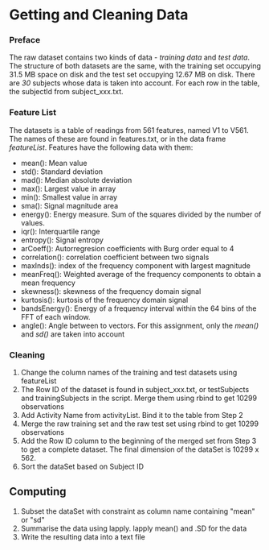 # Getting and Cleaning Data

### Preface
The raw dataset contains two kinds of data - *training data* and *test data*. The structure of both datasets are the same, with the training set occupying 31.5 MB space on disk and the test set occupying 12.67 MB on disk.
There are *30* subjects whose data is taken into account. For each row in the table, the subjectId from subject_xxx.txt. 

### Feature List
The datasets is a table of readings from 561 features, named V1 to V561. The names of these are found in features.txt, or in the data frame *featureList*.
Features have the following data with them:
* mean(): Mean value
* std(): Standard deviation
* mad(): Median absolute deviation 
* max(): Largest value in array
* min(): Smallest value in array
* sma(): Signal magnitude area
* energy(): Energy measure. Sum of the squares divided by the number of values. 
* iqr(): Interquartile range 
* entropy(): Signal entropy
* arCoeff(): Autorregresion coefficients with Burg order equal to 4
* correlation(): correlation coefficient between two signals
* maxInds(): index of the frequency component with largest magnitude
* meanFreq(): Weighted average of the frequency components to obtain a mean frequency
* skewness(): skewness of the frequency domain signal 
* kurtosis(): kurtosis of the frequency domain signal 
* bandsEnergy(): Energy of a frequency interval within the 64 bins of the FFT of each window.
* angle(): Angle between to vectors.
For this assignment, only the *mean()* and *sd()* are taken into account

### Cleaning
1. Change the column names of the training and test datasets using featureList
2. The Row ID of the dataset is found in subject_xxx.txt, or testSubjects and trainingSubjects in the script. Merge them using rbind to get 10299 observations
3. Add Activity Name from activityList. Bind it to the table from Step 2
4. Merge the raw training set and the raw test set using rbind to get 10299 observations
5. Add the Row ID column to the beginning of the merged set from Step 3 to get a complete dataset. The final dimension of the dataSet is 10299 x 562.
6. Sort the dataSet based on Subject ID

## Computing
1. Subset the dataSet with constraint as column name containing "mean" or "sd"
2. Summarise the data using lapply. lapply mean() and .SD for the data
3. Write the resulting data into a text file